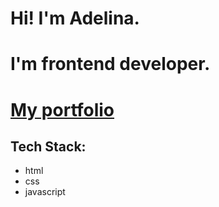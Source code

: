 # Hi! I'm Adelina.
# I'm frontend developer.

# [My portfolio](https://adelinadev.github.io/portfolio)

## Tech Stack:
- html
- css
- javascript
